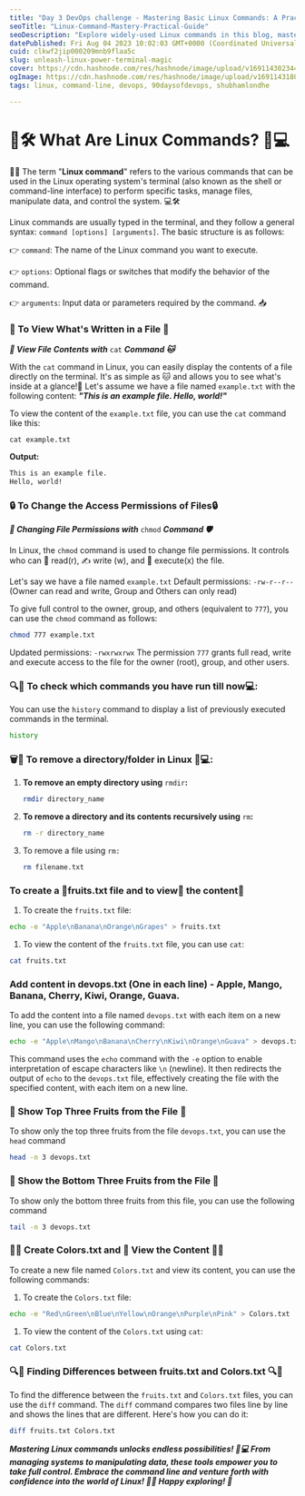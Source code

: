 ```yaml
---
title: "Day 3 DevOps challenge - Mastering Basic Linux Commands: A Practical Guide"
seoTitle: "Linux-Command-Mastery-Practical-Guide"
seoDescription: "Explore widely-used Linux commands in this blog, mastering the basics for a practical understanding of terminal magic worldwide. 🚀🌍 #LinuxCommands"
datePublished: Fri Aug 04 2023 10:02:03 GMT+0000 (Coordinated Universal Time)
cuid: clkwf2jip000209mnb9flaa5c
slug: unleash-linux-power-terminal-magic
cover: https://cdn.hashnode.com/res/hashnode/image/upload/v1691143023440/ebf351dd-9628-4135-a4fa-4f48ac05d323.png
ogImage: https://cdn.hashnode.com/res/hashnode/image/upload/v1691143180726/ae9d95cc-862b-47b8-9a01-2fbde7fab7b4.png
tags: linux, command-line, devops, 90daysofdevops, shubhamlondhe

---
```


# 🐧🛠️ What Are Linux Commands? 🚀💻

🐧🔧 The term "**Linux command**" refers to the various commands that can be used in the Linux operating system's terminal (also known as the shell or command-line interface) to perform specific tasks, manage files, manipulate data, and control the system. 💻🛠️

Linux commands are usually typed in the terminal, and they follow a general syntax: `command [options] [arguments]`. The basic structure is as follows:

👉 `command`: The name of the Linux command you want to execute.

👉 `options`: Optional flags or switches that modify the behavior of the command.

👉 `arguments`: Input data or parameters required by the command. 📥

### 📄 To View What's Written in a File 🧐

***📄 View File Contents with*** `cat` ***Command 🐱***

With the `cat` command in Linux, you can easily display the contents of a file directly on the terminal. It's as simple as 🐱 and allows you to see what's inside at a glance!🚀 Let's assume we have a file named `example.txt` with the following content: ***"This is an example file. Hello, world!"***

To view the content of the `example.txt` file, you can use the `cat` command like this:

```basic
cat example.txt
```

**Output:**

```bash
This is an example file.
Hello, world!
```

### 🔒 **To Change the Access Permissions of Files**🔒

***🔐 Changing File Permissions with*** `chmod` ***Command 🛡️***

In Linux, the `chmod` command is used to change file permissions. It controls who can 👀 read(r), ✍️ write (w), and 🏃 execute(x) the file.

Let's say we have a file named `example.txt` Default permissions: `-rw-r--r--` (Owner can read and write, Group and Others can only read)

To give full control to the owner, group, and others (equivalent to `777`), you can use the `chmod` command as follows:

```bash
chmod 777 example.txt
```

Updated permissions: `-rwxrwxrwx` The permission `777` grants full read, write and execute access to the file for the owner (root), group, and other users.

### 🔍📜 To check which commands you have run till now💻:

You can use the `history` command to display a list of previously executed commands in the terminal.

```bash
history
```

### 🗑️📂 To remove a directory/folder in Linux 🐧💻:

1. **To remove an empty directory using** `rmdir`**:**
    
    ```bash
    rmdir directory_name
    ```
    
2. **To remove a directory and its contents recursively using** `rm`**:**
    
    ```bash
    rm -r directory_name
    ```
    
3. To remove a file using `rm:`
    
    ```bash
    rm filename.txt
    ```
    

### To create a 🍊fruits.txt file and to view👀 the content📝

1. To create the `fruits.txt` file:
    

```bash
echo -e "Apple\nBanana\nOrange\nGrapes" > fruits.txt
```

1. To view the content of the `fruits.txt` file, you can use `cat`:
    

```bash
cat fruits.txt
```

### Add content in devops.txt (One in each line) - Apple, Mango, Banana, Cherry, Kiwi, Orange, Guava.

  
To add the content into a file named `devops.txt` with each item on a new line, you can use the following command:

```bash
echo -e "Apple\nMango\nBanana\nCherry\nKiwi\nOrange\nGuava" > devops.txt
```

This command uses the `echo` command with the `-e` option to enable interpretation of escape characters like `\n` (newline). It then redirects the output of `echo` to the `devops.txt` file, effectively creating the file with the specified content, with each item on a new line.

### 🍊 Show Top Three Fruits from the File 🍎

To show only the top three fruits from the file `devops.txt`, you can use the `head` command

```bash
head -n 3 devops.txt
```

### 🍉 Show the Bottom Three Fruits from the File 🍇

To show only the bottom three fruits from this file, you can use the following command

```bash
tail -n 3 devops.txt
```

### 🎨📝 Create Colors.txt and 📖 View the Content 🎨📝

To create a new file named `Colors.txt` and view its content, you can use the following commands:

1. To create the `Colors.txt` file:
    

```bash
echo -e "Red\nGreen\nBlue\nYellow\nOrange\nPurple\nPink" > Colors.txt
```

1. To view the content of the `Colors.txt` using `cat`:
    

```bash
cat Colors.txt
```

### 🔍📝 Finding Differences between fruits.txt and Colors.txt 🔍📝

To find the difference between the `fruits.txt` and `Colors.txt` files, you can use the `diff` command. The `diff` command compares two files line by line and shows the lines that are different. Here's how you can do it:

```bash
diff fruits.txt Colors.txt
```

***Mastering Linux commands unlocks endless possibilities! 🚀💻 From managing systems to manipulating data, these tools empower you to take full control. Embrace the command line and venture forth with confidence into the world of Linux! 🐧💪 Happy exploring! 🌟***